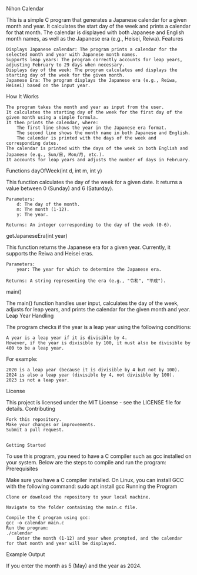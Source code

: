 Nihon Calendar

This is a simple C program that generates a Japanese calendar for a given month and year. It calculates the start day of the week and prints a calendar for that month. The calendar is displayed with both Japanese and English month names, as well as the Japanese era (e.g., Heisei, Reiwa).
Features

    Displays Japanese calendar: The program prints a calendar for the selected month and year with Japanese month names.
    Supports leap years: The program correctly accounts for leap years, adjusting February to 29 days when necessary.
    Displays day of the week: The program calculates and displays the starting day of the week for the given month.
    Japanese Era: The program displays the Japanese era (e.g., Reiwa, Heisei) based on the input year.

How It Works

    The program takes the month and year as input from the user.
    It calculates the starting day of the week for the first day of the given month using a simple formula.
    It then prints the calendar, where:
        The first line shows the year in the Japanese era format.
        The second line shows the month name in both Japanese and English.
        The calendar is printed with the days of the week and corresponding dates.
    The calendar is printed with the days of the week in both English and Japanese (e.g., Sun/日, Mon/月, etc.).
    It accounts for leap years and adjusts the number of days in February.

Functions
dayOfWeek(int d, int m, int y)

This function calculates the day of the week for a given date. It returns a value between 0 (Sunday) and 6 (Saturday).

    Parameters:
        d: The day of the month.
        m: The month (1-12).
        y: The year.

    Returns: An integer corresponding to the day of the week (0-6).

getJapaneseEra(int year)

This function returns the Japanese era for a given year. Currently, it supports the Reiwa and Heisei eras.

    Parameters:
        year: The year for which to determine the Japanese era.

    Returns: A string representing the era (e.g., "令和", "平成").

main()

The main() function handles user input, calculates the day of the week, adjusts for leap years, and prints the calendar for the given month and year.
Leap Year Handling

The program checks if the year is a leap year using the following conditions:

    A year is a leap year if it is divisible by 4.
    However, if the year is divisible by 100, it must also be divisible by 400 to be a leap year.

For example:

    2020 is a leap year (because it is divisible by 4 but not by 100).
    2024 is also a leap year (divisible by 4, not divisible by 100).
    2023 is not a leap year.

License

This project is licensed under the MIT License - see the LICENSE file for details.
Contributing

    Fork this repository.
    Make your changes or improvements.
    Submit a pull request.


    Getting Started

To use this program, you need to have a C compiler such as gcc installed on your system. Below are the steps to compile and run the program:
Prerequisites

Make sure you have a C compiler installed. On Linux, you can install GCC with the following command:
sudo apt install gcc
Running the Program

    Clone or download the repository to your local machine.

    Navigate to the folder containing the main.c file.

    Compile the C program using gcc:
    gcc -o calendar main.c
    Run the program:
    ./calendar
        Enter the month (1-12) and year when prompted, and the calendar for that month and year will be displayed.

Example Output

If you enter the month as 5 (May) and the year as 2024.
